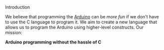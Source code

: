 Introduction

We believe that programming the [Arduino](http://arduino.cc/) can be *more fun*
if we don't have to use the C language to program it. We aim to create a new
language that allows us to program the Arduino using higher-level
constructs. Our mission:

**Arduino programming without the hassle of C**
